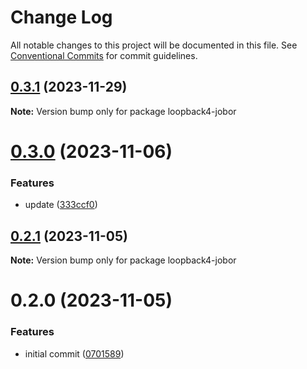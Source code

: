 # Change Log

All notable changes to this project will be documented in this file.
See [Conventional Commits](https://conventionalcommits.org) for commit guidelines.

## [0.3.1](https://github.com/betaly/jobor/compare/loopback4-jobor@0.3.0...loopback4-jobor@0.3.1) (2023-11-29)

**Note:** Version bump only for package loopback4-jobor





# [0.3.0](https://github.com/betaly/jobor/compare/loopback4-jobor@0.2.1...loopback4-jobor@0.3.0) (2023-11-06)


### Features

* update ([333ccf0](https://github.com/betaly/jobor/commit/333ccf0c2dcef471c7e652422d94c87893dc488a))





## [0.2.1](https://github.com/betaly/jobor/compare/loopback4-jobor@0.2.0...loopback4-jobor@0.2.1) (2023-11-05)

**Note:** Version bump only for package loopback4-jobor





# 0.2.0 (2023-11-05)


### Features

* initial commit ([0701589](https://github.com/betaly/jobor/commit/070158976f955bd69a1c3b009fe90fb595a8ad1c))
